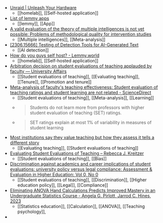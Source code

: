 - [Unraid | Unleash Your Hardware](https://unraid.net/)
	- [[homelab]], [[Self-hosted application]]
- [List of lemmy apps](https://lemmy.world/post/465785)
	- [[lemmy]], [[App]]
- [A valid evaluation of the theory of multiple intelligences is not yet possible: Problems of methodological quality for intervention studies](https://www.sciencedirect.com/science/article/pii/S0160289621000507?via%3Dihub)
	- [[Multiple intelligences]], [[Meta-analysis]]
- [[2306.15666] Testing of Detection Tools for AI-Generated Text](https://arxiv.org/abs/2306.15666)
	- [[AI detection]]
- [How do you guys self host? - Lemmy.world](https://lemmy.world/post/739915)
	- [[homelab]], [[Self-hosted application]]
- [Arbitration decision on student evaluations of teaching applauded by faculty — University Affairs](https://www.universityaffairs.ca/news/news-article/arbitration-decision-on-student-evaluations-of-teaching-applauded-by-faculty/)
	- [[Student evaluations of teaching]], [[Evaluating teaching]], [[Tenure]], [[Promotion and tenure]]
- [Meta-analysis of faculty's teaching effectiveness: Student evaluation of teaching ratings and student learning are not related - ScienceDirect](https://www.sciencedirect.com/science/article/abs/pii/S0191491X16300323)
	- [[Student evaluations of teaching]], [[Meta-analysis]], [[Learning]]
	- >Students do not learn more from professors with higher student evaluation of teaching (SET) ratings.
	- >SET ratings explain at most 1% of variability in measures of student learning
- [Most institutions say they value teaching but how they assess it tells a different story](https://www.insidehighered.com/news/2018/05/22/most-institutions-say-they-value-teaching-how-they-assess-it-tells-different-story)
	- [[Evaluating teaching]], [[Student evaluations of teaching]]
- [Evaluating Student Evaluations of Teaching – Rebecca J. Kreitzer](https://www.rebeccakreitzer.com/bias/)
	- [[Student evaluations of teaching]], [[Bias]]
- [Discrimination against academics and career implications of student evaluations: university policy versus legal compliance: Assessment & Evaluation in Higher Education: Vol 0, No 0](https://www.tandfonline.com/doi/abs/10.1080/02602938.2023.2225806)
	- [[Student evaluations of teaching]], [[Discrimination]], [[Higher education policy]], [[Legal]], [[Compliance]]
- [Eliminating ANOVA Hand Calculations Predicts Improved Mastery in an Undergraduate Statistics Course - Angela G. Pirlott, Jarrod C. Hines, 2023](https://journals.sagepub.com/doi/10.1177/00986283231183959)
	- [[Statistics education]], [[Calculation]], [[ANOVA]], [[Teaching psychology]],
-